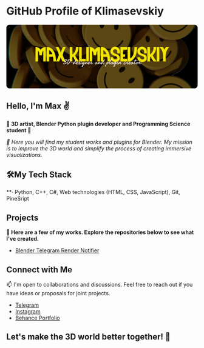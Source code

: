 # GitHub Profile of Klimasevskiy

![Cover Image](https://github.com/klimasevskiy/klimasevskiy/blob/main/assets/cover.png)
## Hello, I'm Max ✌️

**🎨 3D artist, Blender Python plugin developer and Programming Science student 🐍**

*🔌 Here you will find my student works and plugins for Blender. My mission is to improve the 3D world and simplify the process of creating immersive visualizations.*

## 🛠️My Tech Stack

**· Python, C++, C#, Web technologies (HTML, CSS, JavaScript), Git, PineSript

## Projects

**🔧 Here are a few of my works. Explore the repositories below to see what I've created.**

- [Blender Telegram Render Notifier](https://github.com/klimasevskiy/Render-Completed-Telegram-Notifier)

## Connect with Me

📫 I'm open to collaborations and discussions. Feel free to reach out if you have ideas or proposals for joint projects.

- [Telegram](https://t.me/klimasevskiy)
- [Instagram](https://www.instagram.com/klimasevkiy_3d/)
- [Behance Portfolio](https://www.behance.net/klimasevskiy)

## Let's make the 3D world better together! 🚀
